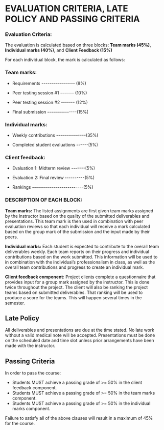 # EVALUATION CRITERIA, LATE POLICY AND PASSING CRITERIA

### Evaluation Criteria:
The evaluation is calculated based on three blocks: **Team marks (45%)**, **Individual marks (40%)**, and **Client Feedback (15%)**

For each individual block, the mark is calculated as follows:
### Team marks: 
- Requirements ----------------- (8%)
  
- Peer testing session #1 ------- (10%)
  
- Peer testing session #2 ------- (12%)
  
- Final submission ---------------(15%)

### Individual marks:
- Weekly contributions ---------------(35%)
  
- Completed student evaluations ------(5%)
  
### Client feedback:
- Evaluation 1: Midterm review -------(5%)
  
- Evaluation 2: Final review ----------(5%)
  
- Rankings --------------------------(5%)


### DESCRIPTION OF EACH BLOCK:

**Team marks:** The listed assignments are first given team marks assigned by the instructor based on the quality of the submitted deliverables and presentations. 
This team mark is then used in combination with peer evaluation reviews so that each individual will receive a mark calculated based on the group mark of the submission and the input made by their peers.

**Individual marks:** Each student is expected to contribute to the overall team deliverables weekly. Each team reports on their progress and individual contributions based on the work submitted. 
This information will be used to in combination with the individual’s professionalism in class, as well as the overall team contributions and progress to create an individual mark.

**Client feedback component:** Project clients complete a questionnaire that provides input for a group mark assigned by the instructor. This is done twice throughout the project. 
The client will also be ranking the project teams based on submitted deliverables. That ranking will be used to produce a score for the teams. This will happen several times in the semester.

## Late Policy
All deliverables and presentations are due at the time stated. No late work without a valid medical note will be accepted. Presentations must be done on the scheduled date and time slot unless prior arrangements have been made with the instructor.


## Passing Criteria
In order to pass the course:
- Students MUST achieve a passing grade of >= 50% in the client feedback component.
- Students MUST achieve a passing grade of >= 50% in the team marks component.
- Students MUST achieve a passing grade of >= 50% in the individual marks component.

Failure to satisfy all of the above clauses will result in a maximum of 45% for the course.

